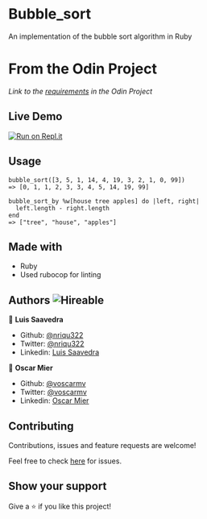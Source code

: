 # Bubble_sort
An implementation of the bubble sort algorithm in Ruby

# From the Odin Project
*Link to the [requirements](https://www.theodinproject.com/courses/ruby-programming/lessons/advanced-building-blocks) in the Odin Project*

## Live Demo

[![Run on Repl.it](https://repl.it/badge/github/voscarmv/bubble_sort)](https://repl.it/@OscarMier/bubblesort)

## Usage

``` 
bubble_sort([3, 5, 1, 14, 4, 19, 3, 2, 1, 0, 99])
=> [0, 1, 1, 2, 3, 3, 4, 5, 14, 19, 99]

``` 

``` 
bubble_sort_by %w[house tree apples] do |left, right|
  left.length - right.length
end
=> ["tree", "house", "apples"]

``` 

## Made with
* Ruby
* Used rubocop for linting

## Authors ![Hireable](https://img.shields.io/badge/HIREABLE-YES-yellowgreen&?style=for-the-badge)

👤 **Luis Saavedra**

- Github: [@nriqu322](https://github.com/nriqu322)
- Twitter: [@nriqu322](https://twitter.com/nriqu322)
- Linkedin: [Luis Saavedra](https://linkedin.com/in/luis-saavedra-sanchez/)

👤 **Oscar Mier**

- Github: [@voscarmv](https://github.com/voscarmv)
- Twitter: [@voscarmv](https://twitter.com/voscarmv)
- Linkedin: [Oscar Mier](https://www.linkedin.com/in/oscar-mier-072984196/) 

## Contributing

Contributions, issues and feature requests are welcome!

Feel free to check [here](../../issues/) for issues.

## Show your support
Give a ⭐️ if you like this project!
